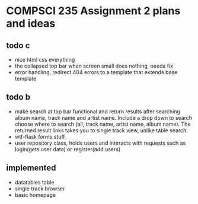 # COMPSCI 235 Assignment 2 plans and ideas


## todo c
* nice html css everything
* the collapsed top bar when screen small does nothing, needa fix
* error handling, redirect 404 errors to a template that extends base template

## todo b
* make search at top bar functional and return results after searching album name, track name and artist name. Include a drop down to search choose where to search (all, track name, artist name, album name). The returned result links takes you to single track view, unlike table search.
* wtf-flask forms stuff
* user repository class, holds users and interacts with requests such as login(gets user data) or register(add users)

## implemented
* datatables table
* single track browser
* basic homepage
